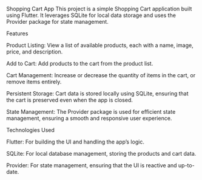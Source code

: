 Shopping Cart App
This project is a simple Shopping Cart application built using Flutter. It leverages SQLite for local data storage and uses the Provider package for state management.

Features


Product Listing: View a list of available products, each with a name, image, price, and description.


Add to Cart: Add products to the cart from the product list.


Cart Management: Increase or decrease the quantity of items in the cart, or remove items entirely.


Persistent Storage: Cart data is stored locally using SQLite, ensuring that the cart is preserved even when the app is closed.


State Management: The Provider package is used for efficient state management, ensuring a smooth and responsive user experience.


Technologies Used


Flutter: For building the UI and handling the app’s logic.


SQLite: For local database management, storing the products and cart data.


Provider: For state management, ensuring that the UI is reactive and up-to-date.
